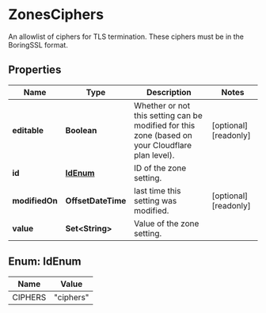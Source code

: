 

# ZonesCiphers

An allowlist of ciphers for TLS termination. These ciphers must be in the BoringSSL format.

## Properties

| Name | Type | Description | Notes |
|------------ | ------------- | ------------- | -------------|
|**editable** | **Boolean** | Whether or not this setting can be modified for this zone (based on your Cloudflare plan level). |  [optional] [readonly] |
|**id** | [**IdEnum**](#IdEnum) | ID of the zone setting. |  |
|**modifiedOn** | **OffsetDateTime** | last time this setting was modified. |  [optional] [readonly] |
|**value** | **Set&lt;String&gt;** | Value of the zone setting. |  |



## Enum: IdEnum

| Name | Value |
|---- | -----|
| CIPHERS | &quot;ciphers&quot; |




